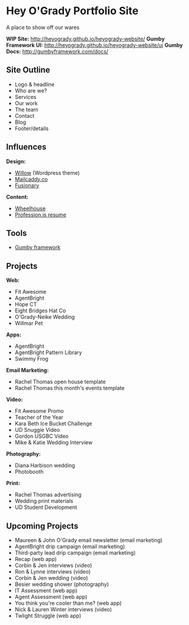 Hey O'Grady Portfolio Site
==========================
A place to show off our wares

**WIP Site:** http://heyogrady.github.io/heyogrady-website/
**Gumby Framework UI:** http://heyogrady.github.io/heyogrady-website/ui
**Gumby Docs:** http://gumbyframework.com/docs/

Site Outline
------------

* Logo & headline
* Who are we?
* Services
* Our work
* The team
* Contact
* Blog
* Footer/details

Influences
----------

**Design:**
* [Willow](http://themeforest.net/item/willow-a-one-page-multipurpose-theme/full_screen_preview/7718163) (Wordpress theme)
* [Mailcaddy.co](https://mailcaddy.co/)
* [Fusionary](http://fusionary.com/)

**Content:**
* [Wheelhouse](http://inwheelhouse.com/)
* [Profession.is resume](http://wentin.github.io/profession.is/#/edit/anonymous:-JlRMc7O7JffXpcZixoS)

Tools
-----

* [Gumby framework](http://gumbyframework.com/)

Projects
--------

**Web:**
* Fit Awesome
* AgentBright
* Hope CT
* Eight Bridges Hat Co
* O'Grady-Neike Wedding
* Willmar Pet

**Apps:**
* AgentBright
* AgentBright Pattern Library
* Swimmy Frog

**Email Marketing:**
* Rachel Thomas open house template
* Rachel Thomas this month's events template

**Video:**
* Fit Awesome Promo
* Teacher of the Year
* Kara Beth Ice Bucket Challenge
* UD Snuggie Video
* Gordon USGBC Video
* Mike & Katie Wedding Interview

**Photography:**
* Diana Harbison wedding
* Photobooth

**Print:**
* Rachel Thomas advertising
* Wedding print materials
* UD Student Development

Upcoming Projects
-----------------

* Maureen & John O'Grady email newsletter (email marketing)
* AgentBright drip campaign (email marketing)
* Third-party lead drip campaign (email marketing)
* Recap (web app)
* Corbin & Jen interviews (video)
* Ron & Lynne interviews (video)
* Corbin & Jen wedding (video)
* Besier wedding shower (photography)
* IT Assessment (web app)
* Agent Assessment (web app)
* You think you're cooler than me? (web app)
* Nick & Lauren Winter interviews (video)
* Twlight Struggle (web app)

